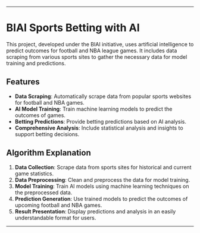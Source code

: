 
---

# BIAI Sports Betting with AI

This project, developed under the BIAI initiative, uses artificial intelligence to predict outcomes for football and NBA league games. It includes data scraping from various sports sites to gather the necessary data for model training and predictions.

## Features

- **Data Scraping**: Automatically scrape data from popular sports websites for football and NBA games.
- **AI Model Training**: Train machine learning models to predict the outcomes of games.
- **Betting Predictions**: Provide betting predictions based on AI analysis.
- **Comprehensive Analysis**: Include statistical analysis and insights to support betting decisions.

## Algorithm Explanation

1. **Data Collection**: Scrape data from sports sites for historical and current game statistics.
2. **Data Preprocessing**: Clean and preprocess the data for model training.
3. **Model Training**: Train AI models using machine learning techniques on the preprocessed data.
4. **Prediction Generation**: Use trained models to predict the outcomes of upcoming football and NBA games.
5. **Result Presentation**: Display predictions and analysis in an easily understandable format for users.


---

